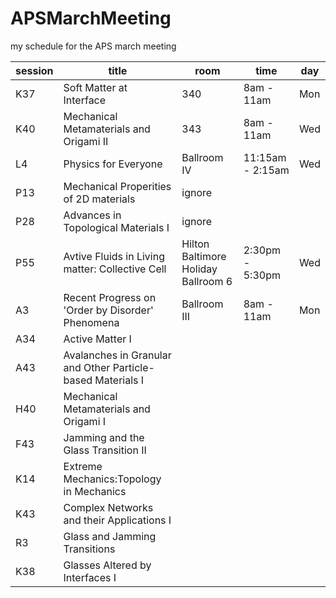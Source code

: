 # APSMarchMeeting
my schedule for the APS march meeting

session | title | room | time | day | 
--------|--------|-----|------| ------|
K37 | Soft Matter at Interface | 340 | 8am - 11am | Mon
K40 | Mechanical Metamaterials and Origami II |343| 8am - 11am | Wed
L4 | Physics for Everyone | Ballroom IV | 11:15am - 2:15am | Wed
P13 | Mechanical Properities of 2D materials | ignore |
P28 | Advances in Topological Materials I | ignore
P55 | Avtive Fluids in Living matter: Collective Cell | Hilton Baltimore Holiday Ballroom 6 | 2:30pm - 5:30pm | Wed
A3 | Recent Progress on 'Order by Disorder' Phenomena| Ballroom III | 8am - 11am | Mon
A34 | Active Matter I
A43 | Avalanches in Granular and Other Particle-based Materials I
H40 | Mechanical Metamaterials and Origami I
F43 | Jamming and the Glass Transition II
K14 | Extreme Mechanics:Topology in Mechanics
K43 | Complex Networks and their Applications I
R3 | Glass and Jamming Transitions
K38 | Glasses Altered by Interfaces I 
